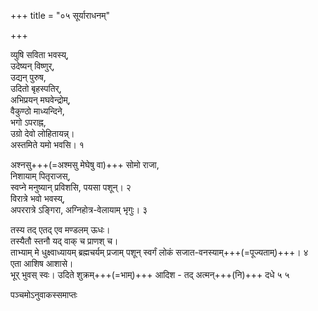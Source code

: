 +++
title = "०५ सूर्याराधनम्"

+++

व्युषि सविता भवस्य्,  
उदेष्यन् विष्णुर्,  
उद्यन् पुरुष,  
उदितो बृहस्पतिर्,  
अभिप्रयन् मघवेन्द्रोम्,  
वैकुण्ठो माध्यन्दिने,  
भगो ऽपराह्न,  
उग्रो देवो लोहितायन्न्।  
अस्तमिते यमो भवसि। १   

अश्नसु+++(=अश्मसु मेघेषु वा)+++ सोमो राजा,  
निशायाम् पितृराजस्,  
स्वप्ने मनुष्यान् प्रविशसि, पयसा पशून्। २   
विरात्रे भवो भवस्य्,  
अपररात्रे ऽङ्गिरा,
अग्निहोत्र-वेलायाम् भृगुः। ३

तस्य तद् एतद् एव मण्डलम् ऊधः।  
तस्यैतौ स्तनौ यद् वाक् च प्राणश् च।  
ताभ्याम् मे धुक्ष्वाध्यायम् ब्रह्मचर्यम् प्रजाम् पशून् स्वर्गं लोकं सजात-वनस्याम्+++(=पूज्यताम्)+++। ४   
एता आशिष आशासे।  
भूर् भुवस् स्वः। उदिते शुक्रम्+++(=भाम्)+++ आदिश - तद् अत्मन्+++(नि)+++ दधे ५  ५   


पञ्चमोऽनुवाकस्समाप्तः 
